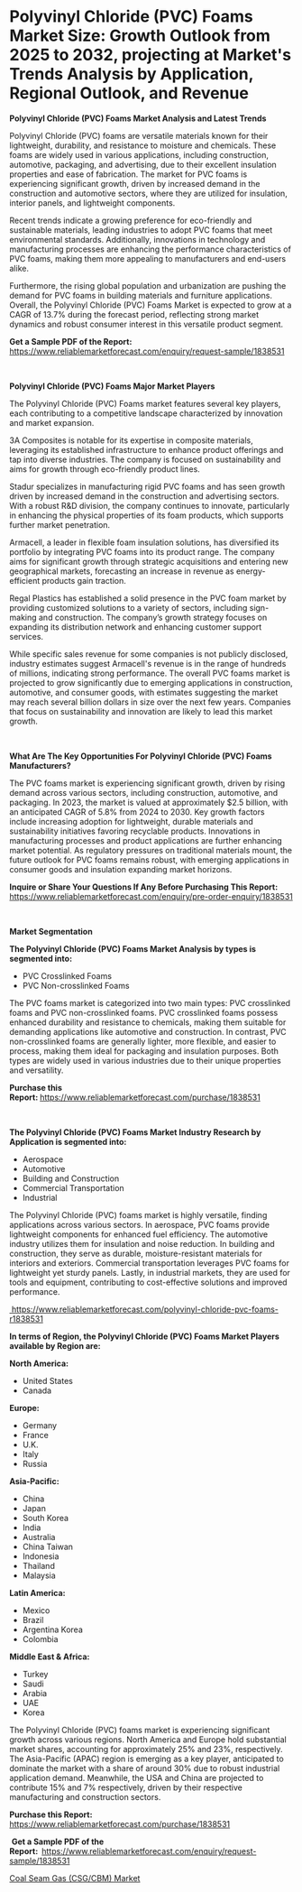 <p><h1>Polyvinyl Chloride (PVC) Foams Market Size: Growth Outlook from 2025 to 2032, projecting at Market's Trends Analysis by Application, Regional Outlook, and Revenue</h1></p><p><strong>Polyvinyl Chloride (PVC) Foams Market Analysis and Latest Trends</strong></p>
<p><p>Polyvinyl Chloride (PVC) foams are versatile materials known for their lightweight, durability, and resistance to moisture and chemicals. These foams are widely used in various applications, including construction, automotive, packaging, and advertising, due to their excellent insulation properties and ease of fabrication. The market for PVC foams is experiencing significant growth, driven by increased demand in the construction and automotive sectors, where they are utilized for insulation, interior panels, and lightweight components.</p><p>Recent trends indicate a growing preference for eco-friendly and sustainable materials, leading industries to adopt PVC foams that meet environmental standards. Additionally, innovations in technology and manufacturing processes are enhancing the performance characteristics of PVC foams, making them more appealing to manufacturers and end-users alike.</p><p>Furthermore, the rising global population and urbanization are pushing the demand for PVC foams in building materials and furniture applications. Overall, the Polyvinyl Chloride (PVC) Foams Market is expected to grow at a CAGR of 13.7% during the forecast period, reflecting strong market dynamics and robust consumer interest in this versatile product segment.</p></p>
<p><strong>Get a Sample PDF of the Report:&nbsp;</strong> <a href="https://www.reliablemarketforecast.com/enquiry/request-sample/1838531?utm_campaign=3208&utm_medium=2&utm_source=Github&utm_content=ia&utm_term=03042025&utm_id=polyvinyl-chloride-pvc-foams">https://www.reliablemarketforecast.com/enquiry/request-sample/1838531</a></p>
<p>&nbsp;</p>
<p><strong>Polyvinyl Chloride (PVC) Foams Major Market Players</strong></p>
<p><p>The Polyvinyl Chloride (PVC) Foams market features several key players, each contributing to a competitive landscape characterized by innovation and market expansion. </p><p>3A Composites is notable for its expertise in composite materials, leveraging its established infrastructure to enhance product offerings and tap into diverse industries. The company is focused on sustainability and aims for growth through eco-friendly product lines.</p><p>Stadur specializes in manufacturing rigid PVC foams and has seen growth driven by increased demand in the construction and advertising sectors. With a robust R&D division, the company continues to innovate, particularly in enhancing the physical properties of its foam products, which supports further market penetration.</p><p>Armacell, a leader in flexible foam insulation solutions, has diversified its portfolio by integrating PVC foams into its product range. The company aims for significant growth through strategic acquisitions and entering new geographical markets, forecasting an increase in revenue as energy-efficient products gain traction.</p><p>Regal Plastics has established a solid presence in the PVC foam market by providing customized solutions to a variety of sectors, including sign-making and construction. The company’s growth strategy focuses on expanding its distribution network and enhancing customer support services.</p><p>While specific sales revenue for some companies is not publicly disclosed, industry estimates suggest Armacell's revenue is in the range of hundreds of millions, indicating strong performance. The overall PVC foams market is projected to grow significantly due to emerging applications in construction, automotive, and consumer goods, with estimates suggesting the market may reach several billion dollars in size over the next few years. Companies that focus on sustainability and innovation are likely to lead this market growth.</p></p>
<p>&nbsp;</p>
<p><strong>What Are The Key Opportunities For Polyvinyl Chloride (PVC) Foams Manufacturers?</strong></p>
<p><p>The PVC foams market is experiencing significant growth, driven by rising demand across various sectors, including construction, automotive, and packaging. In 2023, the market is valued at approximately $2.5 billion, with an anticipated CAGR of 5.8% from 2024 to 2030. Key growth factors include increasing adoption for lightweight, durable materials and sustainability initiatives favoring recyclable products. Innovations in manufacturing processes and product applications are further enhancing market potential. As regulatory pressures on traditional materials mount, the future outlook for PVC foams remains robust, with emerging applications in consumer goods and insulation expanding market horizons.</p></p>
<p><strong>Inquire or Share Your Questions If Any Before Purchasing This Report:</strong> <a href="https://www.reliablemarketforecast.com/enquiry/pre-order-enquiry/1838531?utm_campaign=3208&utm_medium=2&utm_source=Github&utm_content=ia&utm_term=03042025&utm_id=polyvinyl-chloride-pvc-foams">https://www.reliablemarketforecast.com/enquiry/pre-order-enquiry/1838531</a></p>
<p>&nbsp;</p>
<p><strong>Market Segmentation</strong></p>
<p><strong>The Polyvinyl Chloride (PVC) Foams Market Analysis by types is segmented into:</strong></p>
<p><ul><li>PVC Crosslinked Foams</li><li>PVC Non-crosslinked Foams</li></ul></p>
<p><p>The PVC foams market is categorized into two main types: PVC crosslinked foams and PVC non-crosslinked foams. PVC crosslinked foams possess enhanced durability and resistance to chemicals, making them suitable for demanding applications like automotive and construction. In contrast, PVC non-crosslinked foams are generally lighter, more flexible, and easier to process, making them ideal for packaging and insulation purposes. Both types are widely used in various industries due to their unique properties and versatility.</p></p>
<p><strong>Purchase this Report:&nbsp;</strong><a href="https://www.reliablemarketforecast.com/purchase/1838531?utm_campaign=3208&utm_medium=2&utm_source=Github&utm_content=ia&utm_term=03042025&utm_id=polyvinyl-chloride-pvc-foams">https://www.reliablemarketforecast.com/purchase/1838531</a></p>
<p>&nbsp;</p>
<p><strong>The Polyvinyl Chloride (PVC) Foams Market Industry Research by Application is segmented into:</strong></p>
<p><ul><li>Aerospace</li><li>Automotive</li><li>Building and Construction</li><li>Commercial Transportation</li><li>Industrial</li></ul></p>
<p><p>The Polyvinyl Chloride (PVC) foams market is highly versatile, finding applications across various sectors. In aerospace, PVC foams provide lightweight components for enhanced fuel efficiency. The automotive industry utilizes them for insulation and noise reduction. In building and construction, they serve as durable, moisture-resistant materials for interiors and exteriors. Commercial transportation leverages PVC foams for lightweight yet sturdy panels. Lastly, in industrial markets, they are used for tools and equipment, contributing to cost-effective solutions and improved performance.</p></p>
<p><a href="https://www.reliablemarketforecast.com/polyvinyl-chloride-pvc-foams-r1838531?utm_campaign=3208&utm_medium=2&utm_source=Github&utm_content=ia&utm_term=03042025&utm_id=polyvinyl-chloride-pvc-foams">&nbsp;https://www.reliablemarketforecast.com/polyvinyl-chloride-pvc-foams-r1838531</a></p>
<p><strong>In terms of Region, the Polyvinyl Chloride (PVC) Foams Market Players available by Region are:</strong></p>
<p>
    <p> <strong> North America: </strong>
        <ul>
            <li>United States</li>
            <li>Canada</li>
        </ul>
        </p> 
    <p> <strong> Europe: </strong>
        <ul>
            <li>Germany</li>
            <li>France</li>
            <li>U.K.</li>
            <li>Italy</li>
            <li>Russia</li>
        </ul>
        </p> 
    <p> <strong> Asia-Pacific: </strong>
        <ul>
            <li>China</li>
            <li>Japan</li>
            <li>South Korea</li>
            <li>India</li>
            <li>Australia</li>
            <li>China Taiwan</li>
            <li>Indonesia</li>
            <li>Thailand</li>
            <li>Malaysia</li>
        </ul>
        </p> 
    <p> <strong> Latin America: </strong>
        <ul>
            <li>Mexico</li>
            <li>Brazil</li>
            <li>Argentina Korea</li>
            <li>Colombia</li>
        </ul>
        </p> 
    <p> <strong> Middle East & Africa: </strong>
        <ul>
            <li>Turkey</li>
            <li>Saudi</li>
            <li>Arabia</li>
            <li>UAE</li>
            <li>Korea</li>
        </ul>
    </p>
    </p>
<p><p>The Polyvinyl Chloride (PVC) foams market is experiencing significant growth across various regions. North America and Europe hold substantial market shares, accounting for approximately 25% and 23%, respectively. The Asia-Pacific (APAC) region is emerging as a key player, anticipated to dominate the market with a share of around 30% due to robust industrial application demand. Meanwhile, the USA and China are projected to contribute 15% and 7% respectively, driven by their respective manufacturing and construction sectors.</p></p>
<p><strong>Purchase this Report: </strong><a href="https://www.reliablemarketforecast.com/purchase/1838531?utm_campaign=3208&utm_medium=2&utm_source=Github&utm_content=ia&utm_term=03042025&utm_id=polyvinyl-chloride-pvc-foams">https://www.reliablemarketforecast.com/purchase/1838531</a></p>
<p>&nbsp;<strong>Get a Sample PDF of the Report:&nbsp;&nbsp;</strong><a href="https://www.reliablemarketforecast.com/enquiry/request-sample/1838531?utm_campaign=3208&utm_medium=2&utm_source=Github&utm_content=ia&utm_term=03042025&utm_id=polyvinyl-chloride-pvc-foams">https://www.reliablemarketforecast.com/enquiry/request-sample/1838531</a></p>
<p><strong></strong></p>
<p><p><a href="https://github.com/ziwersekos/Market-Research-Report-List-1/blob/main/coal-seam-gas-csgcbm-market.md?utm_campaign=3208&utm_medium=2&utm_source=Github&utm_content=ia&utm_term=03042025&utm_id=polyvinyl-chloride-pvc-foams">Coal Seam Gas (CSG/CBM) Market</a></p></p>